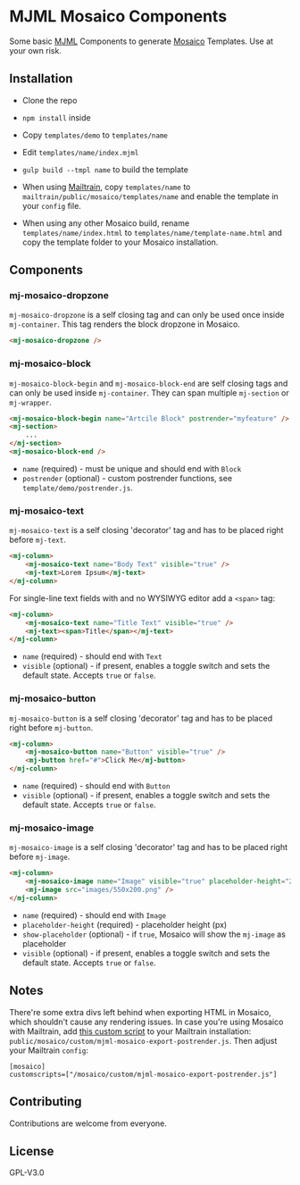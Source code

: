 # MJML Mosaico Components

Some basic [MJML](https://github.com/mjmlio/mjml) Components to generate [Mosaico](https://github.com/voidlabs/mosaico) Templates. Use at your own risk.

## Installation

* Clone the repo
* `npm install` inside


* Copy `templates/demo` to `templates/name`
* Edit `templates/name/index.mjml`
* `gulp build --tmpl name` to build the template


* When using [Mailtrain](https://github.com/Mailtrain-org/mailtrain), copy `templates/name` to `mailtrain/public/mosaico/templates/name` and enable the template in your `config` file.
* When using any other Mosaico build, rename `templates/name/index.html` to `templates/name/template-name.html` and copy the template folder to your Mosaico installation.


## Components

### mj-mosaico-dropzone

`mj-mosaico-dropzone` is a self closing tag and can only be used once inside  `mj-container`. This tag renders the block dropzone in Mosaico.

```html
<mj-mosaico-dropzone />
```

### mj-mosaico-block

`mj-mosaico-block-begin` and `mj-mosaico-block-end` are self closing tags and can only be used inside  `mj-container`. They can span multiple `mj-section` or `mj-wrapper`.

```html
<mj-mosaico-block-begin name="Artcile Block" postrender="myfeature" />
<mj-section>
    ...
</mj-section>
<mj-mosaico-block-end />
```

* `name` (required) - must be unique and should end with `Block`
* `postrender` (optional) - custom postrender functions, see `template/demo/postrender.js`.


### mj-mosaico-text

`mj-mosaico-text` is a self closing 'decorator' tag and has to be placed right before `mj-text`.

```html
<mj-column>
    <mj-mosaico-text name="Body Text" visible="true" />
    <mj-text>Lorem Ipsum</mj-text>
</mj-column>
```

For single-line text fields with and no WYSIWYG editor add a `<span>` tag:  

```html
<mj-column>
    <mj-mosaico-text name="Title Text" visible="true" />
    <mj-text><span>Title</span></mj-text>
</mj-column>
```

* `name` (required) - should end with `Text`
* `visible` (optional) - if present, enables a toggle switch and sets the default state. Accepts `true` or `false`.


### mj-mosaico-button

`mj-mosaico-button` is a self closing 'decorator' tag and has to be placed right before `mj-button`.

```html
<mj-column>
    <mj-mosaico-button name="Button" visible="true" />
    <mj-button href="#">Click Me</mj-button>
</mj-column>
```

* `name` (required) - should end with `Button`
* `visible` (optional) - if present, enables a toggle switch and sets the default state. Accepts `true` or `false`.

### mj-mosaico-image

`mj-mosaico-image` is a self closing 'decorator' tag and has to be placed right before `mj-image`.

```html
<mj-column>
    <mj-mosaico-image name="Image" visible="true" placeholder-height="200" show-placeholder="true"/>
    <mj-image src="images/550x200.png" />
</mj-column>
```

* `name` (required) - should end with `Image`
* `placeholder-height` (required) - placeholder height (px)
* `show-placeholder` (optional) - if `true`, Mosaico will show the `mj-image` as placeholder
* `visible` (optional) - if present, enables a toggle switch and sets the default state. Accepts `true` or `false`.


## Notes

There're some extra divs left behind when exporting HTML in Mosaico, which shouldn't cause any rendering issues. In case you're using Mosaico with Mailtrain, add [this custom script](https://cdn.rawgit.com/witzig/7fd4218033668b920427f3204586773a/raw/adb2571e312e8a4369ee97463ff65f744e64ec98/mjml-mosaico-export-postrender.js) to your Mailtrain installation: `public/mosaico/custom/mjml-mosaico-export-postrender.js`. Then adjust your Mailtrain `config`:

```
[mosaico]
customscripts=["/mosaico/custom/mjml-mosaico-export-postrender.js"]
```


## Contributing

Contributions are welcome from everyone.

## License

GPL-V3.0
